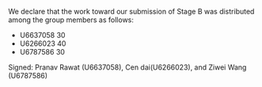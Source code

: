 We declare that the work toward our submission of Stage B was distributed among the group members as follows:

* U6637058 30
* U6266023 40
* U6787586 30

Signed: Pranav Rawat (U6637058), Cen dai(U6266023), and Ziwei Wang (U6787586)
